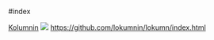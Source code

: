 #index
<!--IMG src="https://github.com/lokumnin/lokumn/blob/master/IMG_20200203_105635.jpg"-->
<a href="https://kolumnin.github.io/">Kolumnin</a>
<IMG src="https://github.com/lokumnin/lokumn/IMG_20200203_105635.jpg">
https://github.com/lokumnin/lokumn/index.html
